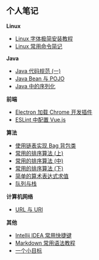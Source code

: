 
## 个人笔记


**Linux**
- [Linux 字体极简安装教程](https://github.com/igaozp/notes/blob/master/Linux%20%E5%AD%97%E4%BD%93%E6%9E%81%E7%AE%80%E5%AE%89%E8%A3%85%E6%95%99%E7%A8%8B.md)
- [Linux 常用命令简记](https://github.com/igaozp/notes/blob/master/Linux%20%E5%B8%B8%E7%94%A8%E5%91%BD%E4%BB%A4%E7%AE%80%E8%AE%B0.md)

**Java**
- [Java 代码规范 (一)](https://github.com/igaozp/notes/blob/master/Java/Java%20%E4%BB%A3%E7%A0%81%E8%A7%84%E8%8C%83%20(%E4%B8%80)%20.md)
- [Java Bean 与 POJO](https://github.com/igaozp/notes/blob/master/Java/Java%20Bean%20%E4%B8%8E%20POJO.md)
- [Java 中的序列化](https://github.com/igaozp/notes/blob/master/Java/Java%20%E4%B8%AD%E7%9A%84%E5%BA%8F%E5%88%97%E5%8C%96.md)

**前端**
- [Electron 加载 Chrome 开发插件](https://github.com/igaozp/notes/blob/master/Electron%20%E5%8A%A0%E8%BD%BD%20Chrome%20%E5%BC%80%E5%8F%91%E6%8F%92%E4%BB%B6.md)
- [ESLint 中配置 Vue.js](https://github.com/igaozp/notes/blob/master/ESLint%20%E4%B8%AD%E9%85%8D%E7%BD%AE%20Vue.js.md)

**算法**
- [使用链表实现 Bag 背包类](https://github.com/igaozp/notes/blob/master/%E4%BD%BF%E7%94%A8%E9%93%BE%E8%A1%A8%E5%AE%9E%E7%8E%B0%20Bag%20%E8%83%8C%E5%8C%85%E7%B1%BB.md)
- [常用的排序算法 (上)](https://github.com/igaozp/notes/blob/master/%E5%B8%B8%E7%94%A8%E7%9A%84%E6%8E%92%E5%BA%8F%E7%AE%97%E6%B3%95%20(%E4%B8%8A)%20.md)
- [常用的排序算法 (中)](https://github.com/igaozp/notes/blob/master/%E5%B8%B8%E7%94%A8%E7%9A%84%E6%8E%92%E5%BA%8F%E7%AE%97%E6%B3%95%20(%E4%B8%AD).md)
- [常用的排序算法 (下)](https://github.com/igaozp/notes/blob/master/%E5%B8%B8%E7%94%A8%E7%9A%84%E6%8E%92%E5%BA%8F%E7%AE%97%E6%B3%95%20(%E4%B8%8B).md)
- [简单的算术表达式求值](https://github.com/igaozp/notes/blob/master/%E7%AE%80%E5%8D%95%E7%9A%84%E7%AE%97%E6%9C%AF%E8%A1%A8%E8%BE%BE%E5%BC%8F%E6%B1%82%E5%80%BC.md)
- [队列与栈](https://github.com/igaozp/notes/blob/master/%E9%98%9F%E5%88%97%E4%B8%8E%E6%A0%88.md)

**计算机网络**
- [URL 与 URI](https://github.com/igaozp/notes/blob/master/%E8%AE%A1%E7%AE%97%E6%9C%BA%E7%BD%91%E7%BB%9C/URL%20%E4%B8%8E%20URI.md)

**其他**
- [Intellij IDEA 常用快捷键](https://github.com/igaozp/notes/blob/master/Intellij%20IDEA%20%E5%B8%B8%E7%94%A8%E5%BF%AB%E6%8D%B7%E9%94%AE.md)
- [Markdown 常用语法教程](https://github.com/igaozp/notes/blob/master/Markdown%20%E5%B8%B8%E7%94%A8%E8%AF%AD%E6%B3%95%E6%95%99%E7%A8%8B.md)
- [一个小目标](https://github.com/igaozp/notes/blob/master/%E5%85%B6%E4%BB%96/%E4%B8%80%E4%B8%AA%E5%B0%8F%E7%9B%AE%E6%A0%87.md)
